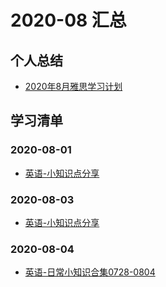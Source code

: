 # 2020-08 汇总

## 个人总结
* [2020年8月雅思学习计划](./2020年8月雅思学习计划.md)

## 学习清单

### 2020-08-01
* [英语-小知识点分享](./2020-08-01/英语-小知识点分享.md)

### 2020-08-03
* [英语-小知识点分享](./2020-08-03/英语-小知识点分享.md)

### 2020-08-04
* [英语-日常小知识合集0728-0804](./2020-08-04/英语-小知识点分享.md)